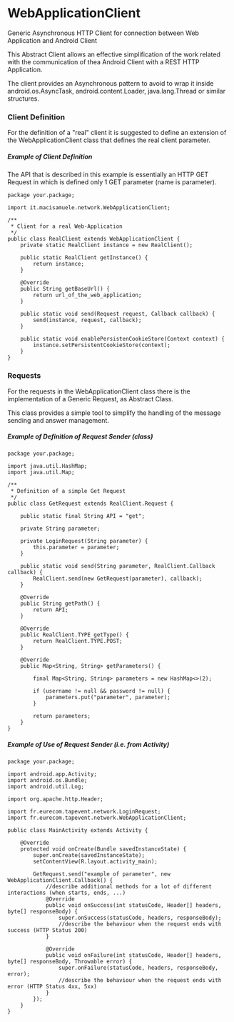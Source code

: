 # WebApplicationClient
Generic Asynchronous HTTP Client for connection between Web Application and Android Client

This Abstract Client allows an effective simplification of the work related with the communication of thea Android Client with a REST HTTP Application.

The client provides an Asynchronous pattern to avoid to wrap it inside android.os.AsyncTask, android.content.Loader, java.lang.Thread or similar structures.

### Client Definition
For the definition of a "real" client it is suggested to define an extension of the WebApplicationClient class that defines the real client parameter.

##### Example of Client Definition
The API that is described in this example is essentially an HTTP GET Request in which is defined only 1 GET parameter (name is parameter).

	package your.package;
	
	import it.macisamuele.network.WebApplicationClient;

	/**
	 * Client for a real Web-Application
	 */
	public class RealClient extends WebApplicationClient {
		private static RealClient instance = new RealClient();

		public static RealClient getInstance() {
			return instance;
		}

		@Override
		public String getBaseUrl() {
			return url_of_the_web_application;
		}

		public static void send(Request request, Callback callback) {
			send(instance, request, callback);
		}

		public static void enablePersistenCookieStore(Context context) {
			instance.setPersistentCookieStore(context);
		}
	}

### Requests
For the requests in the WebApplicationClient class there is the implementation of a Generic Request, as Abstract Class.

This class provides a simple tool to simplify the handling of the message sending and answer management.

##### Example of Definition of Request Sender (class)
	package your.package;
	
	import java.util.HashMap;
	import java.util.Map;
	
	/**
	 * Definition of a simple Get Request
	 */
	public class GetRequest extends RealClient.Request {
	
		public static final String API = "get";
	
		private String parameter;
	
		private LoginRequest(String parameter) {
			this.parameter = parameter;
		}
	
		public static void send(String parameter, RealClient.Callback callback) {
			RealClient.send(new GetRequest(parameter), callback);
		}
	
		@Override
		public String getPath() {
			return API;
		}
	
		@Override
		public RealClient.TYPE getType() {
			return RealClient.TYPE.POST;
		}
	
		@Override
		public Map<String, String> getParameters() {
	
			final Map<String, String> parameters = new HashMap<>(2);
	
			if (username != null && password != null) {
				parameters.put("parameter", parameter);
			}
	
			return parameters;
		}
	}

##### Example of Use of Request Sender (i.e. from Activity)
	package your.package;
	
	import android.app.Activity;
	import android.os.Bundle;
	import android.util.Log;
	
	import org.apache.http.Header;
	
	import fr.eurecom.tapevent.network.LoginRequest;
	import fr.eurecom.tapevent.network.WebApplicationClient;
	
	public class MainActivity extends Activity {
		
		@Override
		protected void onCreate(Bundle savedInstanceState) {
			super.onCreate(savedInstanceState);
			setContentView(R.layout.activity_main);
	
			GetRequest.send("example of parameter", new WebApplicationClient.Callback() {
				//describe additional methods for a lot of different interactions (when starts, ends, ...)
				@Override
				public void onSuccess(int statusCode, Header[] headers, byte[] responseBody) {
					super.onSuccess(statusCode, headers, responseBody);
					//describe the behaviour when the request ends with success (HTTP Status 200)
				}
	
				@Override
				public void onFailure(int statusCode, Header[] headers, byte[] responseBody, Throwable error) {
					super.onFailure(statusCode, headers, responseBody, error);
					//describe the behaviour when the request ends with error (HTTP Status 4xx, 5xx)
				}
			});
		}
	}
